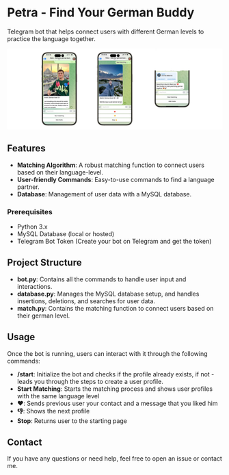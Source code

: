 # Petra - Find Your German Buddy

Telegram bot that helps connect users with different German levels to practice the language together.

![Screenshots of the bot chat](/petra_screens.png)

## Features

- **Matching Algorithm**: A robust matching function to connect users based on their language-level.
- **User-friendly Commands**: Easy-to-use commands to find a language partner.
- **Database**: Management of user data with a MySQL database.


### Prerequisites

- Python 3.x
- MySQL Database (local or hosted)
- Telegram Bot Token (Create your bot on Telegram and get the token)


## Project Structure

- **bot.py**: Contains all the commands to handle user input and interactions.
- **database.py**: Manages the MySQL database setup, and handles insertions, deletions, and searches for user data.
- **match.py**: Contains the matching function to connect users based on their german level.

## Usage

Once the bot is running, users can interact with it through the following commands:

- **/start**: Initialize the bot and checks if the profile already exists, if not - leads you through the steps to create a user profile.
- **Start Matching**: Starts the matching process and shows user profiles with the same language level
- **❤️**: Sends previous user your contact and a message that you liked him
- **👎**: Shows the next profile
- **Stop**: Returns user to the starting page
   

## Contact

If you have any questions or need help, feel free to open an issue or contact me.
